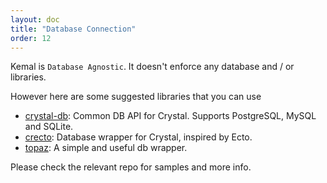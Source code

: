 ```yaml
---
layout: doc
title: "Database Connection"
order: 12
---
```


Kemal is `Database Agnostic`. It doesn't enforce any database and / or libraries.

However here are some suggested libraries that you can use

- [crystal-db](https://github.com/crystal-lang/crystal-db): Common DB API for Crystal. Supports PostgreSQL, MySQL and SQLite.
- [crecto](https://github.com/fridgerator/crecto): Database wrapper for Crystal, inspired by Ecto.
- [topaz](https://github.com/topaz-crystal/topaz): A simple and useful db wrapper.

Please check the relevant repo for samples and more info.
